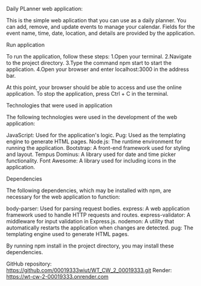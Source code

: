 Daily PLanner web application:

This is the simple web aplication that you can use as a daily planner. You can add, remove, and update events to manage your calendar. Fields for the event name, time, date, location, and details are provided by the application.


Run application

To run the application, follow these steps:
1.Open your terminal.
2.Navigate to the project directory.
3.Type the command npm start to start the application.
4.Open your browser and enter localhost:3000 in the address bar.

At this point, your browser should be able to access and use the online application.
To stop the application, press Ctrl + C in the terminal.


Technologies that were used in application

The following technologies were used in the development of the web application:

JavaScript: Used for the application's logic.
Pug: Used as the templating engine to generate HTML pages.
Node.js: The runtime environment for running the application.
Bootstrap: A front-end framework used for styling and layout.
Tempus Dominus: A library used for date and time picker functionality.
Font Awesome: A library used for including icons in the application.


Dependencies

The following dependencies, which may be installed with npm, are necessary for the web application to function:

body-parser: Used for parsing request bodies.
express: A web application framework used to handle HTTP requests and routes.
express-validator: A middleware for input validation in Express.js.
nodemon: A utility that automatically restarts the application when changes are detected.
pug: The templating engine used to generate HTML pages.

By running npm install in the project directory, you may install these dependencies.

GitHub repository: https://github.com/00019333wiut/WT_CW_2_00019333.git
Render: https://wt-cw-2-00019333.onrender.com

